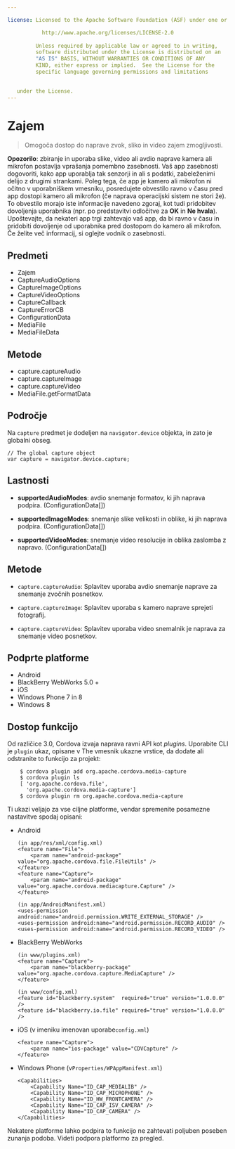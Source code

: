 ```yaml
---

license: Licensed to the Apache Software Foundation (ASF) under one or more contributor license agreements. See the NOTICE file distributed with this work for additional information regarding copyright ownership. The ASF licenses this file to you under the Apache License, Version 2.0 (the "License"); you may not use this file except in compliance with the License. You may obtain a copy of the License at

           http://www.apache.org/licenses/LICENSE-2.0
    
         Unless required by applicable law or agreed to in writing,
         software distributed under the License is distributed on an
         "AS IS" BASIS, WITHOUT WARRANTIES OR CONDITIONS OF ANY
         KIND, either express or implied.  See the License for the
         specific language governing permissions and limitations
    

   under the License.
---
```


# Zajem

> Omogoča dostop do naprave zvok, sliko in video zajem zmogljivosti.

**Opozorilo**: zbiranje in uporaba slike, video ali avdio naprave kamera ali mikrofon postavlja vprašanja pomembno zasebnosti. Vaš app zasebnosti dogovoriti, kako app uporablja tak senzorji in ali s podatki, zabeleženimi delijo z drugimi strankami. Poleg tega, če app je kamero ali mikrofon ni očitno v uporabniškem vmesniku, posredujete obvestilo ravno v času pred app dostopi kamero ali mikrofon (če naprava operacijski sistem ne stori že). To obvestilo morajo iste informacije navedeno zgoraj, kot tudi pridobitev dovoljenja uporabnika (npr. po predstavitvi odločitve za **OK** in **Ne hvala**). Upoštevajte, da nekateri app trgi zahtevajo vaš app, da bi ravno v času in pridobiti dovoljenje od uporabnika pred dostopom do kamero ali mikrofon. Če želite več informacij, si oglejte vodnik o zasebnosti.

## Predmeti

*   Zajem
*   CaptureAudioOptions
*   CaptureImageOptions
*   CaptureVideoOptions
*   CaptureCallback
*   CaptureErrorCB
*   ConfigurationData
*   MediaFile
*   MediaFileData

## Metode

*   capture.captureAudio
*   capture.captureImage
*   capture.captureVideo
*   MediaFile.getFormatData

## Področje

Na `capture` predmet je dodeljen na `navigator.device` objekta, in zato je globalni obseg.

    // The global capture object
    var capture = navigator.device.capture;
    

## Lastnosti

*   **supportedAudioModes**: avdio snemanje formatov, ki jih naprava podpira. (ConfigurationData[])

*   **supportedImageModes**: snemanje slike velikosti in oblike, ki jih naprava podpira. (ConfigurationData[])

*   **supportedVideoModes**: snemanje video resolucije in oblika zaslomba z napravo. (ConfigurationData[])

## Metode

*   `capture.captureAudio`: Splavitev uporaba avdio snemanje naprave za snemanje zvočnih posnetkov.

*   `capture.captureImage`: Splavitev uporaba s kamero naprave sprejeti fotografij.

*   `capture.captureVideo`: Splavitev uporaba video snemalnik je naprava za snemanje video posnetkov.

## Podprte platforme

*   Android
*   BlackBerry WebWorks 5.0 +
*   iOS
*   Windows Phone 7 in 8
*   Windows 8

## Dostop funkcijo

Od različice 3.0, Cordova izvaja naprava ravni API kot *plugins*. Uporabite CLI je `plugin` ukaz, opisane v The vmesnik ukazne vrstice, da dodate ali odstranite to funkcijo za projekt:

        $ cordova plugin add org.apache.cordova.media-capture
        $ cordova plugin ls
        [ 'org.apache.cordova.file',
          'org.apache.cordova.media-capture']
        $ cordova plugin rm org.apache.cordova.media-capture
    

Ti ukazi veljajo za vse ciljne platforme, vendar spremenite posamezne nastavitve spodaj opisani:

*   Android
    
        (in app/res/xml/config.xml)
        <feature name="File">
            <param name="android-package" value="org.apache.cordova.file.FileUtils" />
        </feature>
        <feature name="Capture">
            <param name="android-package" value="org.apache.cordova.mediacapture.Capture" />
        </feature>
        
        (in app/AndroidManifest.xml)
        <uses-permission android:name="android.permission.WRITE_EXTERNAL_STORAGE" />
        <uses-permission android:name="android.permission.RECORD_AUDIO" />
        <uses-permission android:name="android.permission.RECORD_VIDEO" />
        

*   BlackBerry WebWorks
    
        (in www/plugins.xml)
        <feature name="Capture">
            <param name="blackberry-package" value="org.apache.cordova.capture.MediaCapture" />
        </feature>
        
        (in www/config.xml)
        <feature id="blackberry.system"  required="true" version="1.0.0.0" />
        <feature id="blackberry.io.file" required="true" version="1.0.0.0" />
        

*   iOS (v imeniku imenovan uporabe`config.xml`)
    
        <feature name="Capture">
            <param name="ios-package" value="CDVCapture" />
        </feature>
        

*   Windows Phone (v`Properties/WPAppManifest.xml`)
    
        <Capabilities>
            <Capability Name="ID_CAP_MEDIALIB" />
            <Capability Name="ID_CAP_MICROPHONE" />
            <Capability Name="ID_HW_FRONTCAMERA" />
            <Capability Name="ID_CAP_ISV_CAMERA" />
            <Capability Name="ID_CAP_CAMERA" />
        </Capabilities>
        

Nekatere platforme lahko podpira to funkcijo ne zahtevati poljuben poseben zunanja podoba. Videti podpora platformo za pregled.